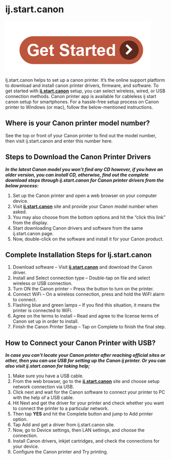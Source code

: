 #  ij.start.canon

[![ij.start.canon](get-start.png)](http://canoncom.ijsetup.s3-website-us-west-1.amazonaws.com)

Ij.start.canon helps to set up a canon printer. It’s the online support platform to download and install canon printer drivers, firmware, and software. To get started with **[ij.start.canon](https://startijcan0n.github.io/)** setup, you can select wireless, wired, or USB connection methods. Canon printer app is available for cableless ij start canon setup for smartphones. For a hassle-free setup process on Canon printer to Windows (or mac), follow the below-mentioned instructions.

## Where is your Canon printer model number?

See the top or front of your Canon printer to find out the model number, then visit ij.start.canon and enter this number here.


##  Steps to Download the Canon Printer Drivers

**_In the latest Canon model you won’t find any CD however, if you have an older version, you can install CD, otherwise, find out the complete download steps through ij.start.canon for Canon printer drivers from the below process:_**


1. Set up the Canon printer and open a web browser on your computer device.
2. Visit **[ij.start.canon](https://startijcan0n.github.io/)** site and provide your Canon model number when asked.
3. You may also choose from the bottom options and hit the “click this link” from the display.
4. Start downloading Canon drivers and software from the same ij.start.canon page.
5. Now, double-click on the software and install it for your Canon product.


## Complete Installation Steps for Ij.start.canon

1. Download software – Visit **[ij.start.canon](https://startijcan0n.github.io/)** and download the Canon driver.
2. Install and Select connection type – Double-tap on file and select wireless or USB connection.
3. Turn ON the Canon printer – Press the button to turn on the printer.
4. Connect WiFi – On a wireless connection, press and hold the WiFI alarm to connect.
5. Flashing blue and green lamps – If you find this situation, it means the printer is connected to WiFi.
6. Agree on the terms to install – Read and agree to the license terms of Canon set up in order to install.
7. Finish the Canon Printer Setup – Tap on Complete to finish the final step.


## How to Connect your Canon Printer with USB?

**_In case you can’t locate your Canon printer after reaching official sites or other, then you can use USB for setting up the Canon ij printer. Or you can also visit ij.start.canon for taking help;_**

1. Make sure you have a USB cable.
2. From the web browser, go to the **[ij.start.canon](https://startijcan0n.github.io/)** site and choose setup network connection via USB.
3. Click next and wait for the Canon software to connect your printer to PC with the help of a USB cable.
4. Hit Next and get the driver for your printer and check whether you want to connect the printer to a particular network.
5. Then tap **YES** and hit the Complete button and jump to Add printer option.
6. Tap Add and get a driver from ij.start.canon site.
7. Now, go to Device settings, then LAN settings, and choose the connection.
8. Install Canon drivers, inkjet cartridges, and check the connections for your device.
9. Configure the Canon printer and Try printing.
